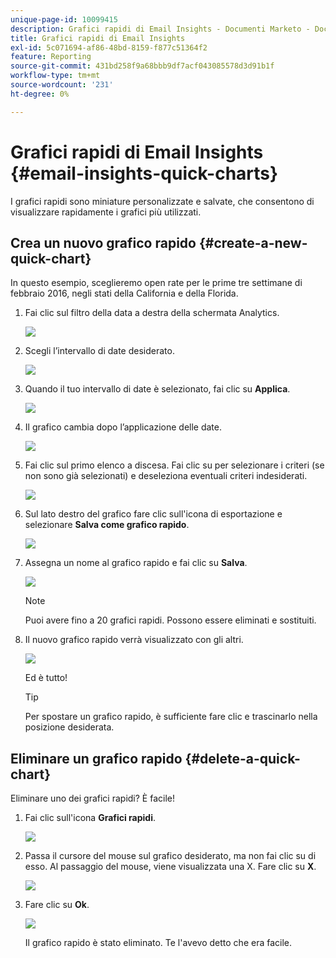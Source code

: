 ```yaml
---
unique-page-id: 10099415
description: Grafici rapidi di Email Insights - Documenti Marketo - Documentazione del prodotto
title: Grafici rapidi di Email Insights
exl-id: 5c071694-af86-48bd-8159-f877c51364f2
feature: Reporting
source-git-commit: 431bd258f9a68bbb9df7acf043085578d3d91b1f
workflow-type: tm+mt
source-wordcount: '231'
ht-degree: 0%

---
```


# Grafici rapidi di Email Insights {#email-insights-quick-charts}

I grafici rapidi sono miniature personalizzate e salvate, che consentono di visualizzare rapidamente i grafici più utilizzati.

## Crea un nuovo grafico rapido {#create-a-new-quick-chart}

In questo esempio, sceglieremo open rate per le prime tre settimane di febbraio 2016, negli stati della California e della Florida.

1. Fai clic sul filtro della data a destra della schermata Analytics.

   ![](assets/one-1.png)

1. Scegli l’intervallo di date desiderato.

   ![](assets/two-2.png)

1. Quando il tuo intervallo di date è selezionato, fai clic su **Applica**.

   ![](assets/three-2.png)

1. Il grafico cambia dopo l’applicazione delle date.

   ![](assets/four.png)

1. Fai clic sul primo elenco a discesa. Fai clic su per selezionare i criteri (se non sono già selezionati) e deseleziona eventuali criteri indesiderati.

   ![](assets/5.png)

1. Sul lato destro del grafico fare clic sull&#39;icona di esportazione e selezionare **Salva come grafico rapido**.

   ![](assets/six.png)

1. Assegna un nome al grafico rapido e fai clic su **Salva**.

   ![](assets/seven.png)

   >[!NOTE]
   >
   >Puoi avere fino a 20 grafici rapidi. Possono essere eliminati e sostituiti.

1. Il nuovo grafico rapido verrà visualizzato con gli altri.

   ![](assets/8.png)

   Ed è tutto!

   >[!TIP]
   >
   >Per spostare un grafico rapido, è sufficiente fare clic e trascinarlo nella posizione desiderata.

## Eliminare un grafico rapido {#delete-a-quick-chart}

Eliminare uno dei grafici rapidi? È facile!

1. Fai clic sull&#39;icona **Grafici rapidi**.

   ![](assets/nine.png)

1. Passa il cursore del mouse sul grafico desiderato, ma non fai clic su di esso. Al passaggio del mouse, viene visualizzata una X. Fare clic su **X**.

   ![](assets/ten.png)

1. Fare clic su **Ok**.

   ![](assets/eleven.png)

   Il grafico rapido è stato eliminato. Te l&#39;avevo detto che era facile.
